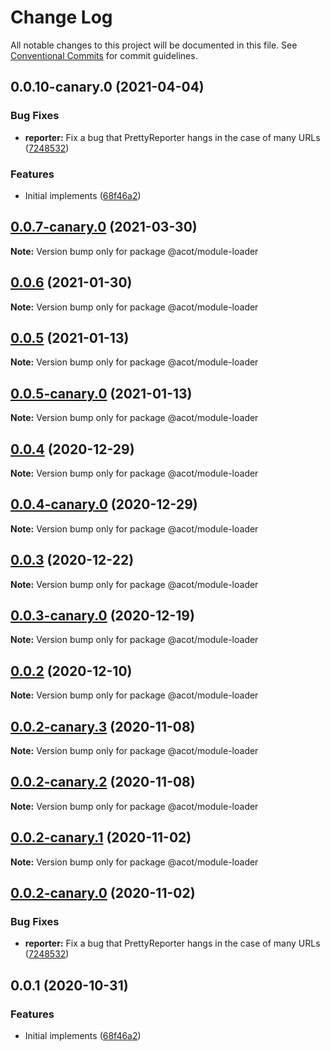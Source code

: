 # Change Log

All notable changes to this project will be documented in this file.
See [Conventional Commits](https://conventionalcommits.org) for commit guidelines.

## 0.0.10-canary.0 (2021-04-04)

### Bug Fixes

- **reporter:** Fix a bug that PrettyReporter hangs in the case of many URLs ([7248532](https://github.com/acot-a11y/acot/commit/7248532c0380a0483a537c124173f2191027dd54))

### Features

- Initial implements ([68f46a2](https://github.com/acot-a11y/acot/commit/68f46a250de7793795678ece40d23d927ddd075c))

## [0.0.7-canary.0](https://github.com/acot-a11y/acot/compare/@acot/module-loader@0.0.6...@acot/module-loader@0.0.7-canary.0) (2021-03-30)

**Note:** Version bump only for package @acot/module-loader

## [0.0.6](https://github.com/acot-a11y/acot/compare/@acot/module-loader@0.0.5...@acot/module-loader@0.0.6) (2021-01-30)

**Note:** Version bump only for package @acot/module-loader

## [0.0.5](https://github.com/acot-a11y/acot/compare/@acot/module-loader@0.0.5-canary.0...@acot/module-loader@0.0.5) (2021-01-13)

**Note:** Version bump only for package @acot/module-loader

## [0.0.5-canary.0](https://github.com/acot-a11y/acot/compare/@acot/module-loader@0.0.4...@acot/module-loader@0.0.5-canary.0) (2021-01-13)

**Note:** Version bump only for package @acot/module-loader

## [0.0.4](https://github.com/acot-a11y/acot/compare/@acot/module-loader@0.0.4-canary.0...@acot/module-loader@0.0.4) (2020-12-29)

**Note:** Version bump only for package @acot/module-loader

## [0.0.4-canary.0](https://github.com/acot-a11y/acot/compare/@acot/module-loader@0.0.3...@acot/module-loader@0.0.4-canary.0) (2020-12-29)

**Note:** Version bump only for package @acot/module-loader

## [0.0.3](https://github.com/acot-a11y/acot/compare/@acot/module-loader@0.0.3-canary.0...@acot/module-loader@0.0.3) (2020-12-22)

**Note:** Version bump only for package @acot/module-loader

## [0.0.3-canary.0](https://github.com/acot-a11y/acot/compare/@acot/module-loader@0.0.2...@acot/module-loader@0.0.3-canary.0) (2020-12-19)

**Note:** Version bump only for package @acot/module-loader

## [0.0.2](https://github.com/acot-a11y/acot/compare/@acot/module-loader@0.0.2-canary.3...@acot/module-loader@0.0.2) (2020-12-10)

**Note:** Version bump only for package @acot/module-loader

## [0.0.2-canary.3](https://github.com/acot-a11y/acot/compare/@acot/module-loader@0.0.2-canary.2...@acot/module-loader@0.0.2-canary.3) (2020-11-08)

**Note:** Version bump only for package @acot/module-loader

## [0.0.2-canary.2](https://github.com/acot-a11y/acot/compare/@acot/module-loader@0.0.2-canary.1...@acot/module-loader@0.0.2-canary.2) (2020-11-08)

**Note:** Version bump only for package @acot/module-loader

## [0.0.2-canary.1](https://github.com/acot-a11y/acot/compare/@acot/module-loader@0.0.2-canary.0...@acot/module-loader@0.0.2-canary.1) (2020-11-02)

**Note:** Version bump only for package @acot/module-loader

## [0.0.2-canary.0](https://github.com/acot-a11y/acot/compare/@acot/module-loader@0.0.1...@acot/module-loader@0.0.2-canary.0) (2020-11-02)

### Bug Fixes

- **reporter:** Fix a bug that PrettyReporter hangs in the case of many URLs ([7248532](https://github.com/acot-a11y/acot/commit/7248532c0380a0483a537c124173f2191027dd54))

## 0.0.1 (2020-10-31)

### Features

- Initial implements ([68f46a2](https://github.com/acot-a11y/acot/commit/68f46a250de7793795678ece40d23d927ddd075c))

